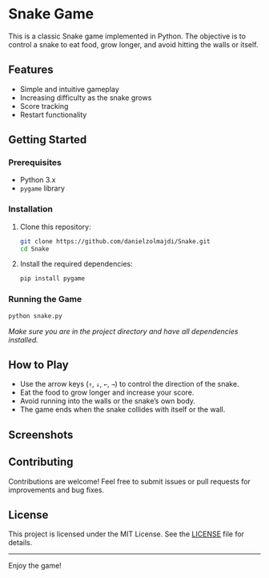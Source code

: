 # Snake Game

This is a classic Snake game implemented in Python. The objective is to control a snake to eat food, grow longer, and avoid hitting the walls or itself.

## Features

- Simple and intuitive gameplay
- Increasing difficulty as the snake grows
- Score tracking
- Restart functionality

## Getting Started

### Prerequisites

- Python 3.x
- `pygame` library

### Installation

1. Clone this repository:
   ```bash
   git clone https://github.com/danielzolmajdi/Snake.git
   cd Snake
   ```

2. Install the required dependencies:
   ```bash
   pip install pygame
   ```

### Running the Game

```bash
python snake.py
```

*Make sure you are in the project directory and have all dependencies installed.*

## How to Play

- Use the arrow keys (`↑`, `↓`, `←`, `→`) to control the direction of the snake.
- Eat the food to grow longer and increase your score.
- Avoid running into the walls or the snake’s own body.
- The game ends when the snake collides with itself or the wall.

## Screenshots

<!-- If you have images, you can add them here -->
<!-- ![Gameplay Screenshot](screenshots/snake_gameplay.png) -->

## Contributing

Contributions are welcome! Feel free to submit issues or pull requests for improvements and bug fixes.

## License

This project is licensed under the MIT License. See the [LICENSE](LICENSE) file for details.

---

Enjoy the game!
